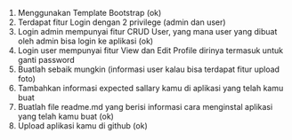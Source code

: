 1. Menggunakan Template Bootstrap (ok)
2. Terdapat fitur Login dengan 2 privilege (admin dan user)
3. Login admin mempunyai fitur CRUD User, yang mana user yang dibuat oleh admin bisa login ke aplikasi (ok)
4. Login user mempunyai fitur View dan Edit Profile dirinya termasuk untuk ganti password 
5. Buatlah sebaik mungkin (informasi user kalau bisa terdapat fitur upload foto)
6. Tambahkan informasi expected sallary kamu di aplikasi yang telah kamu buat
7. Buatlah file readme.md yang berisi informasi cara menginstal aplikasi yang telah kamu buat (ok)
8. Upload aplikasi kamu di github (ok)
